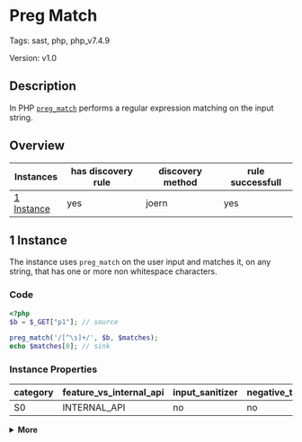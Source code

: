 [//]: # (This file is automatically generated. If you wish to make any changes, please use the JSON files and regenerate this file using the tpframework.)

# Preg Match

Tags: sast, php, php_v7.4.9

Version: v1.0

## Description

In PHP [`preg_match`](https://www.php.net/manual/en/function.preg-match) performs a regular expression matching on the input string.

## Overview

| Instances                 | has discovery rule   | discovery method   | rule successfull   |
|---------------------------|----------------------|--------------------|--------------------|
| [1 Instance](#1-instance) | yes                  | joern              | yes                |

## 1 Instance

The instance uses `preg_match` on the user input and matches it, on any string, that has one or more non whitespace characters.

### Code

```PHP
<?php
$b = $_GET["p1"]; // source

preg_match('/[^\s]+/', $b, $matches);
echo $matches[0]; // sink
```

### Instance Properties

| category   | feature_vs_internal_api   | input_sanitizer   | negative_test_case   | source_and_sink   |
|------------|---------------------------|-------------------|----------------------|-------------------|
| S0         | INTERNAL_API              | no                | no                   | no                |

<details markdown="1">
<summary>
<b>More</b></summary>

<details markdown="1">
<summary>

### Compile
</summary>

```bash
$_main:
     ; (lines=11, args=0, vars=2, tmps=5)
     ; (before optimizer)
     ; /.../PHP/64_preg_match/1_instance_64_preg_match/1_instance_64_preg_match.php:1-5
     ; return  [] RANGE[0..0]
0000 T2 = FETCH_R (global) string("_GET")
0001 T3 = FETCH_DIM_R T2 string("p1")
0002 ASSIGN CV0($b) T3
0003 INIT_FCALL 3 128 string("preg_match")
0004 SEND_VAL string("/[^\s]+/") 1
0005 SEND_VAR CV0($b) 2
0006 SEND_REF CV1($matches) 3
0007 DO_ICALL
0008 T6 = FETCH_DIM_R CV1($matches) int(0)
0009 ECHO T6
0010 RETURN int(1)
```

</details>

<details markdown="1">
<summary>

### Discovery
</summary>

The rule searches for function calles to `preg_match` on opcode level.

```scala
val x64 = (name, "64_preg_match_iall", cpg.call(".*INIT_FCALL.*").argument.order(2).code("preg_match").astParent.location.toJson);
```

| discovery method   | expected accuracy   |
|--------------------|---------------------|
| joern              | Perfect             |

</details>

<details markdown="1"open>
<summary>

### Measurement
</summary>

| Tool        | Comm_1   | Comm_2   | phpSAFE   | Progpilot   | RIPS   | WAP   | Ground Truth   |
|-------------|----------|----------|-----------|-------------|--------|-------|----------------|
| 08 Jun 2021 | yes      | no       | no        | no          | yes    | no    | yes            |
| 22 May 2023 | yes      | no       |           |             |        |       | yes            |

</details>

</details>
